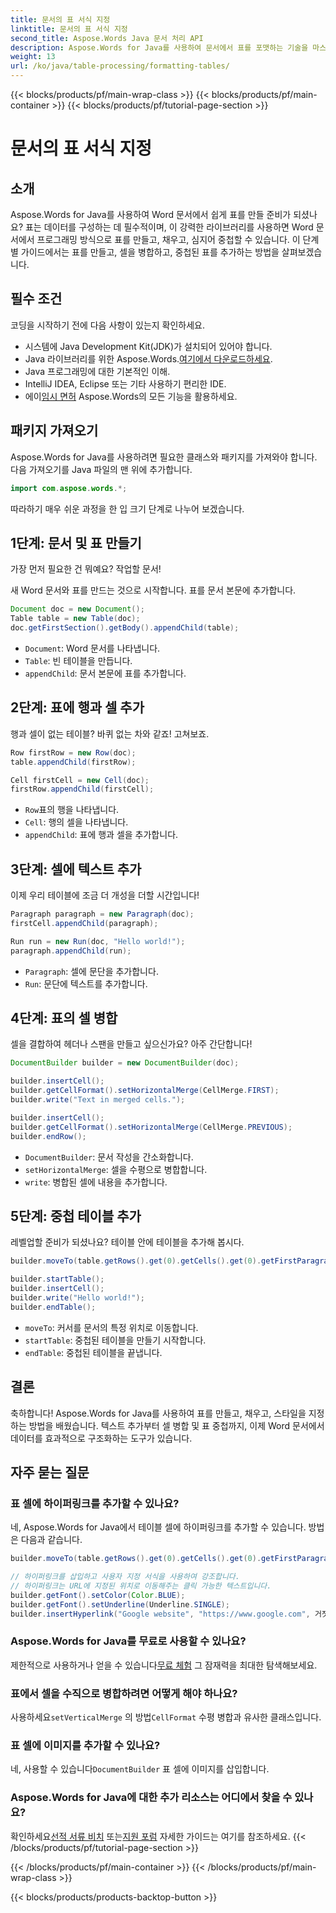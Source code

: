 ```yaml
---
title: 문서의 표 서식 지정
linktitle: 문서의 표 서식 지정
second_title: Aspose.Words Java 문서 처리 API
description: Aspose.Words for Java를 사용하여 문서에서 표를 포맷하는 기술을 마스터하세요. 정확한 표 포맷을 위한 단계별 지침과 소스 코드 예제를 살펴보세요.
weight: 13
url: /ko/java/table-processing/formatting-tables/
---
```


{{< blocks/products/pf/main-wrap-class >}}
{{< blocks/products/pf/main-container >}}
{{< blocks/products/pf/tutorial-page-section >}}

# 문서의 표 서식 지정

## 소개

Aspose.Words for Java를 사용하여 Word 문서에서 쉽게 표를 만들 준비가 되셨나요? 표는 데이터를 구성하는 데 필수적이며, 이 강력한 라이브러리를 사용하면 Word 문서에서 프로그래밍 방식으로 표를 만들고, 채우고, 심지어 중첩할 수 있습니다. 이 단계별 가이드에서는 표를 만들고, 셀을 병합하고, 중첩된 표를 추가하는 방법을 살펴보겠습니다.

## 필수 조건

코딩을 시작하기 전에 다음 사항이 있는지 확인하세요.

- 시스템에 Java Development Kit(JDK)가 설치되어 있어야 합니다.
-  Java 라이브러리를 위한 Aspose.Words.[여기에서 다운로드하세요](https://releases.aspose.com/words/java/).
- Java 프로그래밍에 대한 기본적인 이해.
- IntelliJ IDEA, Eclipse 또는 기타 사용하기 편리한 IDE.
-  에이[임시 면허](https://purchase.aspose.com/temporary-license/) Aspose.Words의 모든 기능을 활용하세요.

## 패키지 가져오기

Aspose.Words for Java를 사용하려면 필요한 클래스와 패키지를 가져와야 합니다. 다음 가져오기를 Java 파일의 맨 위에 추가합니다.

```java
import com.aspose.words.*;
```

따라하기 매우 쉬운 과정을 한 입 크기 단계로 나누어 보겠습니다.

## 1단계: 문서 및 표 만들기

가장 먼저 필요한 건 뭐예요? 작업할 문서!

새 Word 문서와 표를 만드는 것으로 시작합니다. 표를 문서 본문에 추가합니다.

```java
Document doc = new Document();
Table table = new Table(doc);
doc.getFirstSection().getBody().appendChild(table);
```

- `Document`: Word 문서를 나타냅니다.
- `Table`: 빈 테이블을 만듭니다.
- `appendChild`: 문서 본문에 표를 추가합니다.

## 2단계: 표에 행과 셀 추가

행과 셀이 없는 테이블? 바퀴 없는 차와 같죠! 고쳐보죠.

```java
Row firstRow = new Row(doc);
table.appendChild(firstRow);

Cell firstCell = new Cell(doc);
firstRow.appendChild(firstCell);
```

- `Row`표의 행을 나타냅니다.
- `Cell`: 행의 셀을 나타냅니다.
- `appendChild`: 표에 행과 셀을 추가합니다.

## 3단계: 셀에 텍스트 추가

이제 우리 테이블에 조금 더 개성을 더할 시간입니다!

```java
Paragraph paragraph = new Paragraph(doc);
firstCell.appendChild(paragraph);

Run run = new Run(doc, "Hello world!");
paragraph.appendChild(run);
```

- `Paragraph`: 셀에 문단을 추가합니다.
- `Run`: 문단에 텍스트를 추가합니다.

## 4단계: 표의 셀 병합

셀을 결합하여 헤더나 스팬을 만들고 싶으신가요? 아주 간단합니다!

```java
DocumentBuilder builder = new DocumentBuilder(doc);

builder.insertCell();
builder.getCellFormat().setHorizontalMerge(CellMerge.FIRST);
builder.write("Text in merged cells.");

builder.insertCell();
builder.getCellFormat().setHorizontalMerge(CellMerge.PREVIOUS);
builder.endRow();
```

- `DocumentBuilder`: 문서 작성을 간소화합니다.
- `setHorizontalMerge`: 셀을 수평으로 병합합니다.
- `write`: 병합된 셀에 내용을 추가합니다.

## 5단계: 중첩 테이블 추가

레벨업할 준비가 되셨나요? 테이블 안에 테이블을 추가해 봅시다.

```java
builder.moveTo(table.getRows().get(0).getCells().get(0).getFirstParagraph());

builder.startTable();
builder.insertCell();
builder.write("Hello world!");
builder.endTable();
```

- `moveTo`: 커서를 문서의 특정 위치로 이동합니다.
- `startTable`: 중첩된 테이블을 만들기 시작합니다.
- `endTable`: 중첩된 테이블을 끝냅니다.

## 결론

축하합니다! Aspose.Words for Java를 사용하여 표를 만들고, 채우고, 스타일을 지정하는 방법을 배웠습니다. 텍스트 추가부터 셀 병합 및 표 중첩까지, 이제 Word 문서에서 데이터를 효과적으로 구조화하는 도구가 있습니다.

## 자주 묻는 질문

### 표 셀에 하이퍼링크를 추가할 수 있나요?

네, Aspose.Words for Java에서 테이블 셀에 하이퍼링크를 추가할 수 있습니다. 방법은 다음과 같습니다.

```java
builder.moveTo(table.getRows().get(0).getCells().get(0).getFirstParagraph());

// 하이퍼링크를 삽입하고 사용자 지정 서식을 사용하여 강조합니다.
// 하이퍼링크는 URL에 지정된 위치로 이동해주는 클릭 가능한 텍스트입니다.
builder.getFont().setColor(Color.BLUE);
builder.getFont().setUnderline(Underline.SINGLE);
builder.insertHyperlink("Google website", "https://www.google.com", 거짓);
```

### Aspose.Words for Java를 무료로 사용할 수 있나요?  
 제한적으로 사용하거나 얻을 수 있습니다[무료 체험](https://releases.aspose.com/) 그 잠재력을 최대한 탐색해보세요.

### 표에서 셀을 수직으로 병합하려면 어떻게 해야 하나요?  
 사용하세요`setVerticalMerge` 의 방법`CellFormat` 수평 병합과 유사한 클래스입니다.

### 표 셀에 이미지를 추가할 수 있나요?  
 네, 사용할 수 있습니다`DocumentBuilder` 표 셀에 이미지를 삽입합니다.

### Aspose.Words for Java에 대한 추가 리소스는 어디에서 찾을 수 있나요?  
 확인하세요[선적 서류 비치](https://reference.aspose.com/words/java/) 또는[지원 포럼](https://forum.aspose.com/c/words/8/) 자세한 가이드는 여기를 참조하세요.
{{< /blocks/products/pf/tutorial-page-section >}}

{{< /blocks/products/pf/main-container >}}
{{< /blocks/products/pf/main-wrap-class >}}

{{< blocks/products/products-backtop-button >}}
